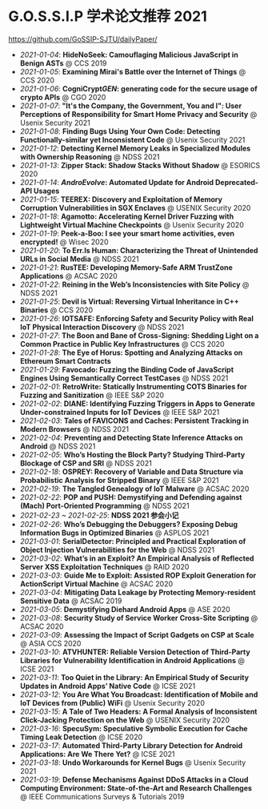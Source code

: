 G.O.S.S.I.P 学术论文推荐 2021
===

https://github.com/GoSSIP-SJTU/dailyPaper/

- *2021-01-04*: **HideNoSeek: Camouflaging Malicious JavaScript in Benign ASTs** @ CCS 2019
- *2021-01-05*: **Examining Mirai's Battle over the Internet of Things** @ CCS 2020
- *2021-01-06*: **CogniCrypt*GEN*: generating code for the secure usage of crypto APIs** @ CGO 2020
- *2021-01-07*: **"It's the Company, the Government, You and I": User Perceptions of Responsibility for Smart Home Privacy and Security** @ Usenix Security 2021
- *2021-01-08*: **Finding Bugs Using Your Own Code: Detecting Functionally-similar yet Inconsistent Code** @ Usenix Security 2021
- *2021-01-12*: **Detecting Kernel Memory Leaks in Specialized Modules with Ownership Reasoning** @ NDSS 2021
- *2021-01-13*: **Zipper Stack: Shadow Stacks Without Shadow** @ ESORICS 2020
- *2021-01-14*: ***AndroEvolve*: Automated Update for Android Deprecated-API Usages**
- *2021-01-15*: **TEEREX: Discovery and Exploitation of Memory Corruption Vulnerabilities in SGX Enclaves** @ USENIX Security 2020 
- *2021-01-18*: **Agamotto: Accelerating Kernel Driver Fuzzing with Lightweight Virtual Machine Checkpoints** @ Usenix Security 2020
- *2021-01-19*: **Peek-a-Boo: I see your smart home activities, even encrypted!** @ Wisec 2020
- *2021-01-20*: **To Err.Is Human: Characterizing the Threat of Unintended URLs in Social Media** @ NDSS 2021
- *2021-01-21*: **RusTEE: Developing Memory-Safe ARM TrustZone Applications** @ ACSAC 2020
- *2021-01-22*: **Reining in the Web’s Inconsistencies with Site Policy** @ NDSS 2021
- *2021-01-25*: **Devil is Virtual: Reversing Virtual Inheritance in C++ Binaries** @ CCS 2020
- *2021-01-26*: **IOTSAFE: Enforcing Safety and Security Policy with Real IoT Physical Interaction Discovery** @ NDSS 2021
- *2021-01-27*: **The Boon and Bane of Cross-Signing: Shedding Light on a Common Practice in Public Key Infrastructures** @ CCS 2020
- *2021-01-28*: **The Eye of Horus: Spotting and Analyzing Attacks on Ethereum Smart Contracts** 
- *2021-01-29*: **Favocado: Fuzzing the Binding Code of JavaScript Engines Using Semantically Correct TestCases** @ NDSS 2021
- *2021-02-01*: **RetroWrite: Statically Instrumenting COTS Binaries for Fuzzing and Sanitization** @ IEEE S&P 2020 
- *2021-02-02*: **DIANE: Identifying Fuzzing Triggers in Apps to Generate Under-constrained Inputs for IoT Devices** @ IEEE S&P 2021
- *2021-02-03*: **Tales of FAVICONS and Caches: Persistent Tracking in Modern Browsers** @ NDSS 2021
- *2021-02-04*: **Preventing and Detecting State Inference Attacks on Android** @ NDSS 2021
- *2021-02-05*: **Who’s Hosting the Block Party? Studying Third-Party Blockage of CSP and SRI** @ NDSS 2021
- *2021-02-18*: **OSPREY: Recovery of Variable and Data Structure via Probabilistic Analysis for Stripped Binary** @ IEEE S&P 2021
- *2021-02-19*: **The Tangled Genealogy of IoT Malware** @ ACSAC 2020
- *2021-02-22*: **POP and PUSH: Demystifying and Defending against (Mach) Port-Oriented Programming** @ NDSS 2021 
- *2021-02-23 ~ 2021-02-25*: **NDSS 2021 参会小记**
- *2021-02-26*: **Who’s Debugging the Debuggers? Exposing Debug Information Bugs in Optimized Binaries** @ ASPLOS 2021
- *2021-03-01*: **SerialDetector: Principled and Practical Exploration of Object Injection Vulnerabilities for the Web** @ NDSS 2021
- *2021-03-02*: **What’s in an Exploit? An Empirical Analysis of Reflected Server XSS Exploitation Techniques** @ RAID 2020
- *2021-03-03*: **Guide Me to Exploit: Assisted ROP Exploit Generation for ActionScript Virtual Machine** @ ACSAC 2020
- *2021-03-04*: **Mitigating Data Leakage by Protecting Memory-resident Sensitive Data** @ ACSAC 2019
- *2021-03-05*: **Demystifying Diehard Android Apps** @ ASE 2020
- *2021-03-08*: **Security Study of Service Worker Cross-Site Scripting** @ ACSAC 2020
- *2021-03-09*: **Assessing the Impact of Script Gadgets on CSP at Scale** @ ASIA CCS 2020
- *2021-03-10*: **ATVHUNTER: Reliable Version Detection of Third-Party Libraries for Vulnerability Identification in Android Applications** @ ICSE 2021
- *2021-03-11*: **Too Quiet in the Library: An Empirical Study of Security Updates in Android Apps’ Native Code** @ ICSE 2021
- *2021-03-12*: **You Are What You Broadcast: Identification of Mobile and IoT Devices from (Public) WiFi** @ Usenix Security 2020
- *2021-03-15*: **A Tale of Two Headers: A Formal Analysis of Inconsistent Click-Jacking Protection on the Web** @ USENIX Security 2020
- *2021-03-16*: **SpecuSym: Speculative Symbolic Execution for Cache Timing Leak Detection** @ ICSE 2020
- *2021-03-17*: **Automated Third-Party Library Detection for Android Applications: Are We There Yet?** @ ICSE 2021
- *2021-03-18*: **Undo Workarounds for Kernel Bugs** @ Usenix Security 2021
- *2021-03-19*: **Defense Mechanisms Against DDoS Attacks in a Cloud Computing Environment: State-of-the-Art and Research Challenges** @ IEEE Communications Surveys & Tutorials 2019



